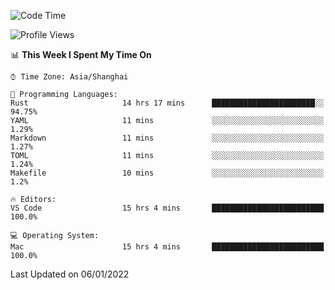<!--START_SECTION:waka-->
![Code Time](http://img.shields.io/badge/Code%20Time-891%20hrs%2039%20mins-blue)

![Profile Views](http://img.shields.io/badge/Profile%20Views-14-blue)

📊 **This Week I Spent My Time On** 

```text
⌚︎ Time Zone: Asia/Shanghai

💬 Programming Languages: 
Rust                     14 hrs 17 mins      ███████████████████████░░   94.75% 
YAML                     11 mins             ░░░░░░░░░░░░░░░░░░░░░░░░░   1.29% 
Markdown                 11 mins             ░░░░░░░░░░░░░░░░░░░░░░░░░   1.27% 
TOML                     11 mins             ░░░░░░░░░░░░░░░░░░░░░░░░░   1.24% 
Makefile                 10 mins             ░░░░░░░░░░░░░░░░░░░░░░░░░   1.2%

🔥 Editors: 
VS Code                  15 hrs 4 mins       █████████████████████████   100.0%

💻 Operating System: 
Mac                      15 hrs 4 mins       █████████████████████████   100.0%

```


 Last Updated on 06/01/2022
<!--END_SECTION:waka-->
